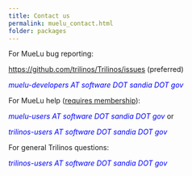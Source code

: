 ```yaml
---
title: Contact us
permalink: muelu_contact.html
folder: packages
---
```


For MueLu bug reporting:

<span style="color: #0000ff;">https://github.com/trilinos/Trilinos/issues</span> (preferred)

<span style="color: #0000ff;">_muelu-developers AT software DOT sandia DOT gov_</span>

For MueLu help (<span style="text-decoration: underline;">requires membership</span>):

_<span style="color: #0000ff;">muelu-users AT software DOT sandia DOT gov</span>_ or

_<span style="color: #0000ff;"></span><span style="color: #0000ff;">trilinos-users AT software DOT sandia DOT gov</span>_

For general Trilinos questions:

_<span style="color: #0000ff;">trilinos-users AT software DOT sandia DOT gov</span>_
